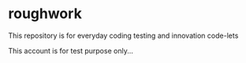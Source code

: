 roughwork
=========

This repository is for everyday coding testing and innovation code-lets 

This account is for test purpose only...
